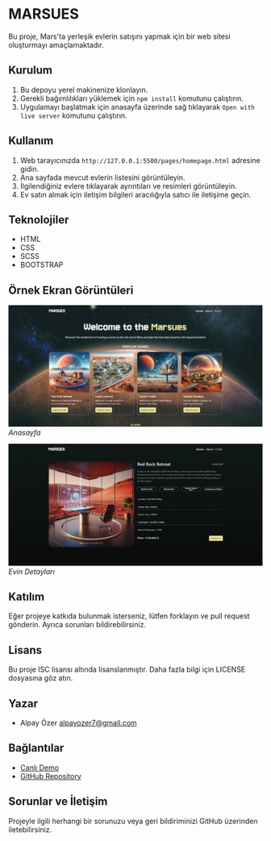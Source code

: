 # MARSUES

Bu proje, Mars'ta yerleşik evlerin satışını yapmak için bir web sitesi oluşturmayı amaçlamaktadır.

## Kurulum

1. Bu depoyu yerel makinenize klonlayın.
2. Gerekli bağımlılıkları yüklemek için `npm install` komutunu çalıştırın.
4. Uygulamayı başlatmak için anasayfa üzerinde sağ tıklayarak `Open with live server` komutunu çalıştırın.

## Kullanım

1. Web tarayıcınızda `http://127.0.0.1:5500/pages/homepage.html` adresine gidin.
2. Ana sayfada mevcut evlerin listesini görüntüleyin.
3. İlgilendiğiniz evlere tıklayarak ayrıntıları ve resimleri görüntüleyin.
4. Ev satın almak için iletişim bilgileri aracılığıyla satıcı ile iletişime geçin.

## Teknolojiler

- HTML
- CSS
- SCSS
- BOOTSTRAP

## Örnek Ekran Görüntüleri

![Ana Sayfa](./assets/screenshots/homescreen.png)
_Anasayfa_

![Evi Detayları](./assets/screenshots/house-details.png)
_Evin Detayları_

## Katılım

Eğer projeye katkıda bulunmak isterseniz, lütfen forklayın ve pull request gönderin. Ayrıca sorunları bildirebilirsiniz.

## Lisans

Bu proje ISC lisansı altında lisanslanmıştır. Daha fazla bilgi için LICENSE dosyasına göz atın.

## Yazar

- Alpay Özer <alpayozer7@gmail.com>

## Bağlantılar

- [Canlı Demo]()
- [GitHub Repository](https://github.com/waroi/TurkcellFrontend2024/tree/main/Ogrenciler/alpayozer/Odevler/Vize-1)

## Sorunlar ve İletişim

Projeyle ilgili herhangi bir sorunuzu veya geri bildiriminizi GitHub üzerinden iletebilirsiniz.
